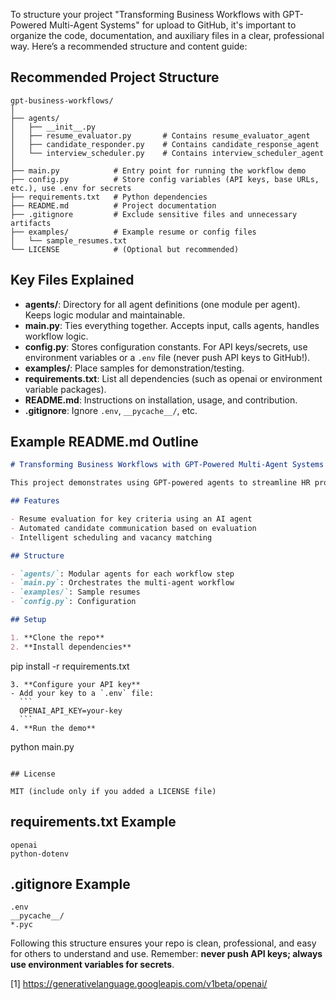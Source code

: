 To structure your project "Transforming Business Workflows with GPT-Powered Multi-Agent Systems" for upload to GitHub, it's important to organize the code, documentation, and auxiliary files in a clear, professional way. Here’s a recommended structure and content guide:

## Recommended Project Structure

```
gpt-business-workflows/
│
├── agents/
│   ├── __init__.py
│   ├── resume_evaluator.py       # Contains resume_evaluator_agent
│   ├── candidate_responder.py    # Contains candidate_response_agent
│   └── interview_scheduler.py    # Contains interview_scheduler_agent
│
├── main.py            # Entry point for running the workflow demo
├── config.py          # Store config variables (API keys, base URLs, etc.), use .env for secrets
├── requirements.txt   # Python dependencies
├── README.md          # Project documentation
├── .gitignore         # Exclude sensitive files and unnecessary artifacts
├── examples/          # Example resume or config files
│   └── sample_resumes.txt
└── LICENSE            # (Optional but recommended)
```

## Key Files Explained

- **agents/**: Directory for all agent definitions (one module per agent). Keeps logic modular and maintainable.
- **main.py**: Ties everything together. Accepts input, calls agents, handles workflow logic.
- **config.py**: Stores configuration constants. For API keys/secrets, use environment variables or a `.env` file (never push API keys to GitHub!).
- **examples/**: Place samples for demonstration/testing.
- **requirements.txt**: List all dependencies (such as openai or environment variable packages).
- **README.md**: Instructions on installation, usage, and contribution.
- **.gitignore**: Ignore `.env`, `__pycache__/`, etc.

## Example README.md Outline

```markdown
# Transforming Business Workflows with GPT-Powered Multi-Agent Systems

This project demonstrates using GPT-powered agents to streamline HR processes: resume evaluation, candidate response, and interview scheduling.

## Features

- Resume evaluation for key criteria using an AI agent
- Automated candidate communication based on evaluation
- Intelligent scheduling and vacancy matching

## Structure

- `agents/`: Modular agents for each workflow step
- `main.py`: Orchestrates the multi-agent workflow
- `examples/`: Sample resumes
- `config.py`: Configuration 

## Setup

1. **Clone the repo**
2. **Install dependencies**
   ```
   pip install -r requirements.txt
   ```
3. **Configure your API key**
   - Add your key to a `.env` file:
     ```
     OPENAI_API_KEY=your-key
     ```
4. **Run the demo**
   ```
   python main.py
   ```

## License

MIT (include only if you added a LICENSE file)
```

## requirements.txt Example

```
openai
python-dotenv
```

## .gitignore Example

```
.env
__pycache__/
*.pyc
```

Following this structure ensures your repo is clean, professional, and easy for others to understand and use. Remember: **never push API keys; always use environment variables for secrets**.

[1] https://generativelanguage.googleapis.com/v1beta/openai/
